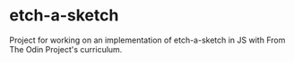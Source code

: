 # etch-a-sketch
Project for working on an implementation of etch-a-sketch in JS with From The Odin Project's curriculum.
